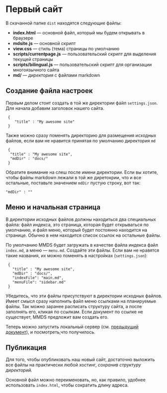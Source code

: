 # Первый сайт

В скачанной папке `dist` находятся следующие файлы:
* **index.html** — основной файл, который мы будем открывать в браузере
* **mdsite.js** — основной скрипт
* **view.css** — стиль (тема) страницы по умолчанию
* **scripts/currentpage.js** — пользовательский скрипт для выделения текущей страницы
* **scripts/bilingual.js** — пользовательский скрипт для организации многоязычного сайта
* **md/** — *директория* с файлами markdown

## Cоздание файла настроек

Первым делом стоит создать в той же директории файл `settings.json`. Для начала  добавим заголовок нашего сайта.

```
 {
    "title" : "My awesome site"
 }
```
Также можно сразу поменять директорию для размещения исходных файлов, если вам не нравится
принятая по умолчанию директория `md`

```
 {
  "title" : "My awesome site",
  "mdDir" : "docs/"
 }
```
Обратите внимание на слеш после имени директории. Если вы хотите, чтобы файлы markdown лежали в той же диретокрии, что и все остальные, поставьте значением `mdDir` пустую строку, вот так:

```
"mdDir" : ""
```

## Меню и начальная страница

В директории исходных файлов должны находиться два специальных файла: файл индекса, это страница, которая будет открываться по умолчанию, и файл меню, который будет постоянно находится на странице. Обычно в нем находится список ссылок на остальные файлы. 

По умолчанию MMDS будет загружать в качестве файла индекса файл `index.md`, а меню — `menu.md`. Создайте эти файлы. Если вам не нравятся такие названия, их можно поменять в настройках (`settings.json`):

```
 {
   "title" : "My awesome site",
   "mdDir" : "docs/",
   "indexFile": "main.md",
   "menuFile": "sidebar.md"
 }
```
Убедитесь, что эти файлы присутствуют в директории исходных файлов. Имеет смысл
сразу наполнить файл меню ссылками на планируемые файлы. Так можно заранее расписать структуру сайта, 
а после заполнять его, кликая по ссылкам. Если документ по ссылке не существует,
MMDS предложит вам создать его.

Теперь можно запустить локальный сервер (см. [предыдущий документ](getting_started.ru.md)), и посмотреть,что получилось.

## Публикация

Для того, чтобы опубликовать наш новый сайт, достаточно выложить все файлы на практически любой хостинг, _сохранив структуру директорий._

Основной файл можно переименовать, но, как правило, удобнее использовать `index.html`, чтобы сократить длину адреса.

